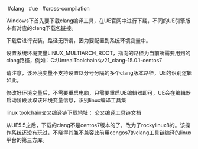  #clang   #ue   #cross-compilation 

Windows下首先要下载clang编译工具，在UE官网中进行下载，不同的UE引擎版本有对应的clang下载包链接。

下载后进行安装，路径无所谓，因为要配置到系统环境变量中。

设置系统环境变量LINUX_MULTIARCH_ROOT，指向的路径为当前所需要用到的clang路径，例如：C:\UnrealToolchains\v21_clang-15.0.1-centos7

请注意，该环境变量不支持设置以分号分隔的多个clang版本路径，UE的识别逻辑如此。

修改好环境变量后，不需要重启电脑，只需要重启UE编辑器即可，UE会在编辑器启动阶段读取该环境变量信息，识别linux编译工具集

linux toolchain交叉编译链下载地址：
[交叉编译工具链文档](https://dev.epicgames.com/documentation/en-us/unreal-engine/linux-development-requirements-for-unreal-engine?application_version=5.5)

从UE5.5之后，下载的clang不是centos7版本的了，改为了rockylinux8的。该操作系统还没有玩过，不晓得其兼不兼容此前用cengos7的clang工具链编译的linux平台的第三方库。

